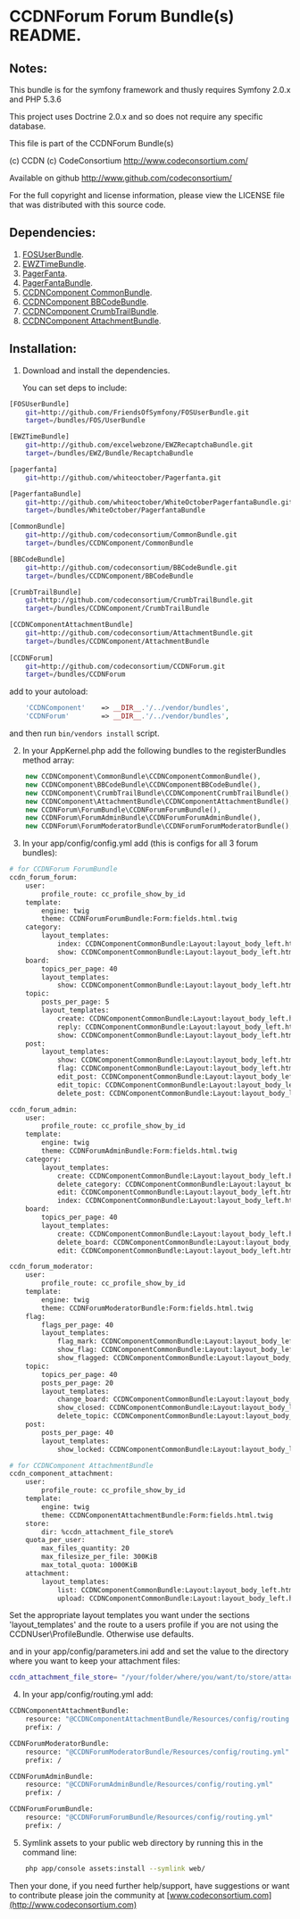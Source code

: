 CCDNForum Forum Bundle(s) README.
=================================


Notes: 
------

This bundle is for the symfony framework and thusly requires Symfony 2.0.x and PHP 5.3.6
  
This project uses Doctrine 2.0.x and so does not require any specific database.
  

This file is part of the CCDNForum Bundle(s)

(c) CCDN (c) CodeConsortium <http://www.codeconsortium.com/> 

Available on github <http://www.github.com/codeconsortium/>

For the full copyright and license information, please view the LICENSE
file that was distributed with this source code.


Dependencies:
-------------

1. [FOSUserBundle](http://github.com/FriendsOfSymfony/FOSUserBundle).
2. [EWZTimeBundle](http://github.com/excelwebzone/EWZRecaptchaBundle).
3. [PagerFanta](https://github.com/whiteoctober/Pagerfanta).
4. [PagerFantaBundle](http://github.com/whiteoctober/WhiteOctoberPagerfantaBundle).
5. [CCDNComponent CommonBundle](https://github.com/codeconsortium/CommonBundle).
6. [CCDNComponent BBCodeBundle](https://github.com/codeconsortium/BBCodeBundle).
7. [CCDNComponent CrumbTrailBundle](https://github.com/codeconsortium/CrumbTrailBundle).
8. [CCDNComponent AttachmentBundle](https://github.com/codeconsortium/AttachmentBundle).
	
Installation:
-------------
 
1) Download and install the dependencies.
   
   You can set deps to include:

```sh
[FOSUserBundle]
    git=http://github.com/FriendsOfSymfony/FOSUserBundle.git
    target=/bundles/FOS/UserBundle

[EWZTimeBundle]
    git=http://github.com/excelwebzone/EWZRecaptchaBundle.git
    target=/bundles/EWZ/Bundle/RecaptchaBundle

[pagerfanta]
    git=http://github.com/whiteoctober/Pagerfanta.git

[PagerfantaBundle]
    git=http://github.com/whiteoctober/WhiteOctoberPagerfantaBundle.git
    target=/bundles/WhiteOctober/PagerfantaBundle

[CommonBundle]
    git=http://github.com/codeconsortium/CommonBundle.git
    target=/bundles/CCDNComponent/CommonBundle

[BBCodeBundle]
    git=http://github.com/codeconsortium/BBCodeBundle.git
    target=/bundles/CCDNComponent/BBCodeBundle

[CrumbTrailBundle]
    git=http://github.com/codeconsortium/CrumbTrailBundle.git
    target=/bundles/CCDNComponent/CrumbTrailBundle

[CCDNComponentAttachmentBundle]
	git=http://github.com/codeconsortium/AttachmentBundle.git
	target=/bundles/CCDNComponent/AttachmentBundle
	
[CCDNForum]
    git=http://github.com/codeconsortium/CCDNForum.git
    target=/bundles/CCDNForum
```
add to your autoload:

```php
    'CCDNComponent'    => __DIR__.'/../vendor/bundles',
    'CCDNForum'        => __DIR__.'/../vendor/bundles',
```
and then run `bin/vendors install` script.

2) In your AppKernel.php add the following bundles to the registerBundles method array:  

```php
	new CCDNComponent\CommonBundle\CCDNComponentCommonBundle(),
	new CCDNComponent\BBCodeBundle\CCDNComponentBBCodeBundle(),
	new CCDNComponent\CrumbTrailBundle\CCDNComponentCrumbTrailBundle(),
	new CCDNComponent\AttachmentBundle\CCDNComponentAttachmentBundle(),
	new CCDNForum\ForumBundle\CCDNForumForumBundle(),
	new CCDNForum\ForumAdminBundle\CCDNForumForumAdminBundle(),
	new CCDNForum\ForumModeratorBundle\CCDNForumForumModeratorBundle(),
```
	
3) In your app/config/config.yml add (this is configs for all 3 forum bundles):    

```sh
# for CCDNForum ForumBundle    
ccdn_forum_forum:
    user:
        profile_route: cc_profile_show_by_id
    template:
        engine: twig
        theme: CCDNForumForumBundle:Form:fields.html.twig
    category:
        layout_templates:
            index: CCDNComponentCommonBundle:Layout:layout_body_left.html.twig
            show: CCDNComponentCommonBundle:Layout:layout_body_left.html.twig
    board:
        topics_per_page: 40
        layout_templates:
            show: CCDNComponentCommonBundle:Layout:layout_body_left.html.twig
    topic:
        posts_per_page: 5
        layout_templates:
            create: CCDNComponentCommonBundle:Layout:layout_body_left.html.twig
            reply: CCDNComponentCommonBundle:Layout:layout_body_left.html.twig
            show: CCDNComponentCommonBundle:Layout:layout_body_left.html.twig
    post:
        layout_templates:
            show: CCDNComponentCommonBundle:Layout:layout_body_left.html.twig
            flag: CCDNComponentCommonBundle:Layout:layout_body_left.html.twig
            edit_post: CCDNComponentCommonBundle:Layout:layout_body_left.html.twig
            edit_topic: CCDNComponentCommonBundle:Layout:layout_body_left.html.twig
            delete_post: CCDNComponentCommonBundle:Layout:layout_body_left.html.twig

ccdn_forum_admin:
    user:
        profile_route: cc_profile_show_by_id
    template:
        engine: twig
        theme: CCDNForumAdminBundle:Form:fields.html.twig
    category:
        layout_templates:
            create: CCDNComponentCommonBundle:Layout:layout_body_left.html.twig
            delete_category: CCDNComponentCommonBundle:Layout:layout_body_left.html.twig
            edit: CCDNComponentCommonBundle:Layout:layout_body_left.html.twig
            index: CCDNComponentCommonBundle:Layout:layout_body_left.html.twig
    board:
        topics_per_page: 40
        layout_templates:
            create: CCDNComponentCommonBundle:Layout:layout_body_left.html.twig
            delete_board: CCDNComponentCommonBundle:Layout:layout_body_left.html.twig
            edit: CCDNComponentCommonBundle:Layout:layout_body_left.html.twig

ccdn_forum_moderator:
    user:
        profile_route: cc_profile_show_by_id
    template:
        engine: twig
        theme: CCDNForumModeratorBundle:Form:fields.html.twig
    flag:
        flags_per_page: 40
        layout_templates:
            flag_mark: CCDNComponentCommonBundle:Layout:layout_body_left.html.twig
            show_flag: CCDNComponentCommonBundle:Layout:layout_body_left.html.twig
            show_flagged: CCDNComponentCommonBundle:Layout:layout_body_left.html.twig
    topic:
        topics_per_page: 40
        posts_per_page: 20
        layout_templates:
            change_board: CCDNComponentCommonBundle:Layout:layout_body_left.html.twig
            show_closed: CCDNComponentCommonBundle:Layout:layout_body_left.html.twig
            delete_topic: CCDNComponentCommonBundle:Layout:layout_body_left.html.twig
    post:
        posts_per_page: 40
        layout_templates:
            show_locked: CCDNComponentCommonBundle:Layout:layout_body_left.html.twig

# for CCDNComponent AttachmentBundle
ccdn_component_attachment:
    user:
        profile_route: cc_profile_show_by_id
    template:
        engine: twig
        theme: CCDNComponentAttachmentBundle:Form:fields.html.twig
    store:
        dir: %ccdn_attachment_file_store%
    quota_per_user:
        max_files_quantity: 20
        max_filesize_per_file: 300KiB
        max_total_quota: 1000KiB
    attachment:
        layout_templates:
            list: CCDNComponentCommonBundle:Layout:layout_body_left.html.twig
            upload: CCDNComponentCommonBundle:Layout:layout_body_left.html.twig
```

Set the appropriate layout templates you want under the sections 'layout_templates' and the 
route to a users profile if you are not using the CCDNUser\ProfileBundle. Otherwise use defaults.

and in your app/config/parameters.ini add and set the value to the directory where you want to keep your attachment files:

```sh
ccdn_attachment_file_store= "/your/folder/where/you/want/to/store/attachments"
```
 
4) In your app/config/routing.yml add:  

```sh
CCDNComponentAttachmentBundle:
    resource: "@CCDNComponentAttachmentBundle/Resources/config/routing.yml"
    prefix: /

CCDNForumModeratorBundle:
    resource: "@CCDNForumModeratorBundle/Resources/config/routing.yml"
    prefix: /

CCDNForumAdminBundle:
    resource: "@CCDNForumAdminBundle/Resources/config/routing.yml"
    prefix: /

CCDNForumForumBundle:
    resource: "@CCDNForumForumBundle/Resources/config/routing.yml"
    prefix: /
```

5) Symlink assets to your public web directory by running this in the command line:

```sh
	php app/console assets:install --symlink web/
```
	
Then your done, if you need further help/support, have suggestions or want to contribute please join the community at [www.codeconsortium.com](http://www.codeconsortium.com)

